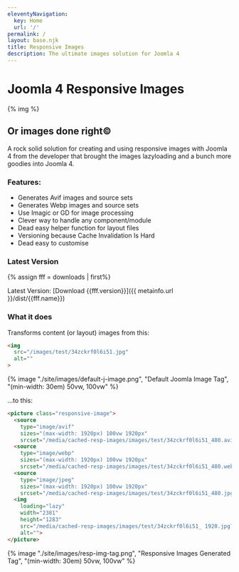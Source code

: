 ```yaml
---
eleventyNavigation:
  key: Home
  url: '/'
permalink: /
layout: base.njk
title: Responsive Images
description: The ultimate images solution for Joomla 4
---
```


# Joomla 4 Responsive Images

{% img %}

## Or images done right©
A rock solid solution for creating and using responsive images with Joomla 4 from the developer that brought the images lazyloading and a bunch more goodies into Joomla 4.

### Features:
- Generates Avif images and source sets
- Generates Webp images and source sets
- Use Imagic or GD for image processing
- Clever way to handle any component/module
- Dead easy helper function for layout files
- Versioning because Cache Invalidation Is Hard
- Dead easy to customise


### Latest Version
{% assign fff = downloads | first%}

Latest Version: [Download {{fff.version}}]({{ metainfo.url }}/dist/{{fff.name}})

### What it does

Transforms content (or layout) images from this:
```html
<img
  src="/images/test/34zckrf0l6i51.jpg"
  alt=""
>
```
{% image "./site/images/default-j-image.png", "Default Joomla Image Tag", "(min-width: 30em) 50vw, 100vw" %}

...to this:
```html
<picture class="responsive-image">
  <source
    type="image/avif"
    sizes="(max-width: 1920px) 100vw 1920px"
    srcset="/media/cached-resp-images/images/test/34zckrf0l6i51_480.avif?version=722e4d8793f156da1ad89b44ee0e30b8 480w, /media/cached-resp-images/images/test/34zckrf0l6i51_320.avif?version=722e4d8793f156da1ad89b44ee0e30b8 320w, /media/cached-resp-images/images/test/34zckrf0l6i51_200.avif?version=722e4d8793f156da1ad89b44ee0e30b8 200w">
  <source
    type="image/webp"
    sizes="(max-width: 1920px) 100vw 1920px"
    srcset="/media/cached-resp-images/images/test/34zckrf0l6i51_480.webp?version=722e4d8793f156da1ad89b44ee0e30b8 480w, /media/cached-resp-images/images/test/34zckrf0l6i51_320.webp?version=722e4d8793f156da1ad89b44ee0e30b8 320w, /media/cached-resp-images/images/test/34zckrf0l6i51_200.webp?version=722e4d8793f156da1ad89b44ee0e30b8 200w">
  <source
    type="image/jpeg"
    sizes="(max-width: 1920px) 100vw 1920px"
    srcset="/media/cached-resp-images/images/test/34zckrf0l6i51_480.jpg?version=722e4d8793f156da1ad89b44ee0e30b8 480w, /media/cached-resp-images/images/test/34zckrf0l6i51_320.jpg?version=722e4d8793f156da1ad89b44ee0e30b8 320w, /media/cached-resp-images/images/test/34zckrf0l6i51_200.jpg?version=722e4d8793f156da1ad89b44ee0e30b8 200w">
  <img
    loading="lazy"
    width="2381"
    height="1283"
    src="/media/cached-resp-images/images/test/34zckrf0l6i51_ 1920.jpg?version=722e4d8793f156da1ad89b44ee0e30b8"
    alt="">
</picture>
```
{% image "./site/images/resp-img-tag.png", "Responsive Images Generated Tag", "(min-width: 30em) 50vw, 100vw" %}
